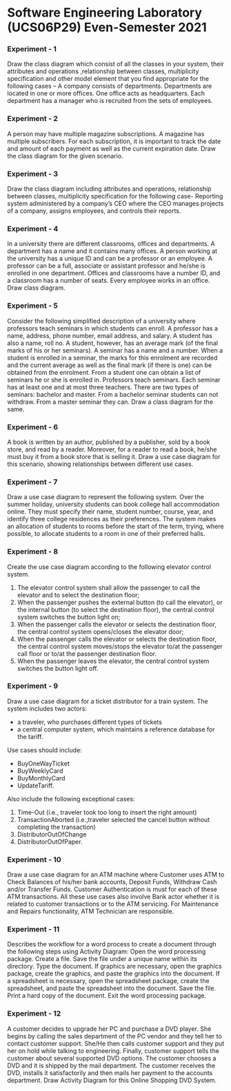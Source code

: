 # Software Engineering Laboratory (UCS06P29) Even-Semester 2021

### Experiment - 1
Draw the class diagram  which consist of all the classes  in your system, their attributes and operations ,relationship between classes, multiplicity specification and other model element that you find appropriate for the following cases –
A company consists of departments. Departments are located in one or more offices. One office acts as headquarters. Each department has a manager who is recruited from the sets of employees.

### Experiment - 2
A person may have multiple magazine subscriptions. A magazine has multiple subscribers. For each subscription, it is important to track the date and amount of each payment as well as the current expiration date. Draw the class diagram for the given scenario.
### Experiment - 3
Draw the class diagram including attributes and operations, relationship between classes, multiplicity specification for the following case- Reporting system administered by a company’s CEO where the CEO manages projects of a company, assigns employees, and controls their reports.
### Experiment - 4
In a university there are different classrooms, offices and departments. A department has a name and it contains many offices. A person working at the university has a unique ID and can be a professor or an employee. A professor can be a full, associate or assistant professor and he/she is enrolled in one department. Offices and classrooms have a number ID, and a classroom has a number of seats. Every employee works in an office. Draw class diagram.
### Experiment - 5
Consider the following simplified description of a university where professors teach seminars in which students can enroll. A professor has a name, address, phone number, email address, and salary. A student has also a name, roll no.  A student, however, has an average mark (of the final marks of his or her seminars). A seminar has a name and a number. When a student is enrolled in a seminar, the marks for this enrolment are recorded and the current average as well as the final mark (if there is one) can be obtained from the enrolment. From a student one can obtain a list of seminars he or she is enrolled in. Professors teach seminars. Each seminar has at least one and at most three teachers. There are two types of seminars: bachelor and master. From a bachelor seminar students can not withdraw. From a master seminar they can. Draw a class diagram for the same.
### Experiment - 6
A book is written by an author, published by a publisher, sold by a book store, and read by a reader. Moreover, for a reader to read a book, he/she must buy it from a book store that is selling it. Draw a use case diagram for this scenario, showing relationships between different use cases.
### Experiment - 7
Draw a use case diagram to represent the following system. Over the summer holiday, university students can book college hall accommodation online. They must specify their name, student number, course, year, and identify three college residences as their preferences. The system makes an allocation of students to rooms before the start of the term, trying, where possible, to allocate students to a room in one of their preferred halls.
### Experiment - 8
Create the use case diagram according to the following elevator control system.
1. The elevator control system shall allow the passenger to call the elevator and to select the destination floor; 
2. When the passenger pushes the external button (to call the elevator), or the internal button (to select the destination floor), the central control system switches the button light on; 
3. When the passenger calls the elevator or selects the destination floor, the central control system opens/closes the elevator door; 
4. When the passenger calls the elevator or selects the destination floor, the central control system moves/stops the elevator to/at the passenger call floor or to/at the passenger destination floor. 
5. When the passenger leaves the elevator, the central control system switches the button light off.

### Experiment - 9
Draw a use case diagram for a ticket distributor for a train system.
The system includes two actors: 
- a traveler, who purchases different types of tickets
- a central computer system, which maintains a reference database for the tariff. 

Use cases should include:
- BuyOneWayTicket 
- BuyWeeklyCard
- BuyMonthlyCard
- UpdateTariff.

Also include the following exceptional cases: 
1. Time-Out (i.e., traveler took too long to insert the right amount)
2. TransactionAborted (i.e.,traveler selected the cancel button without completing the transaction)
3. DistributorOutOfChange
4. DistributorOutOfPaper.

### Experiment - 10
Draw a use case diagram for an ATM machine where Customer uses ATM to Check Balances of his/her bank accounts, Deposit Funds, Withdraw Cash and/or Transfer Funds. Customer Authentication is must for each of these ATM transactions. All these use cases also involve Bank actor whether it is related to customer transactions or to the ATM servicing. For Maintenance and Repairs functionality, ATM Technician are responsible.
### Experiment - 11
Describes the workflow for a word process to create a document through the following steps using Activity Diagram: Open the word processing package. Create a file. Save the file under a unique name within its directory. Type the document. If graphics are necessary, open the graphics package, create the graphics, and paste the graphics into the document. If a spreadsheet is necessary, open the spreadsheet package, create the spreadsheet, and paste the spreadsheet into the document. Save the file. Print a hard copy of the document. Exit the word processing package.
### Experiment - 12
A customer decides to upgrade her PC and purchase a DVD player. She begins by calling the sales department of the PC vendor and they tell her to contact customer support. She/He then calls customer support and they put her on hold while talking to engineering. Finally, customer support tells the customer about several supported DVD options. The customer chooses a DVD and it is shipped by the mail department. The customer receives the DVD, installs it satisfactorily and then mails her payment to the accounts department. Draw Activity Diagram for this Online Shopping DVD System.
